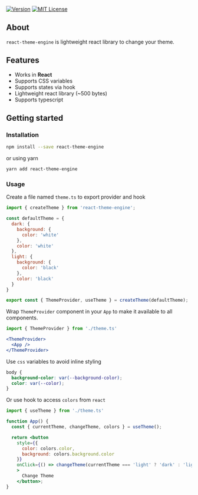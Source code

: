 [![Version][version-badge]][package]
[![MIT License][license-badge]][license]

## About

`react-theme-engine` is lightweight react library to change your theme. 

## Features

- Works in **React**
- Supports CSS variables
- Supports states via hook
- Lightweight react library (~500 bytes)
- Supports typescript

## Getting started

### Installation

```sh
npm install --save react-theme-engine
```

or using yarn

```sh
yarn add react-theme-engine
```

### Usage

Create a file named `theme.ts` to export provider and hook

```js
import { createTheme } from 'react-theme-engine';

const defaultTheme = {
  dark: {
    background: {
      color: 'white'
    },
    color: 'white'
  },
  light: {
    background: {
      color: 'black'
    },
    color: 'black'
  }
}

export const { ThemeProvider, useTheme } = createTheme(defaultTheme);
```

Wrap `ThemeProvider` component in your `App` to make it available to all components.

```jsx
import { ThemeProvider } from './theme.ts' 

<ThemeProvider>
  <App />
</ThemeProvider>
```

Use `css` variables to avoid inline styling
```scss
body {
  background-color: var(--background-color);
  color: var(--color);
}
```

Or use hook to access `colors` from `react`

```jsx
import { useTheme } from './theme.ts' 

function App() {
  const { currentTheme, changeTheme, colors } = useTheme();

  return <button 
    style={{ 
      color: colors.color, 
      background: colors.background.color 
    }}
    onClick={() => changeTheme(currentTheme === 'light' ? 'dark' : 'light')}
    >
      Change Theme
    </button>;
}
```

[version-badge]: https://img.shields.io/npm/v/react-theme-engine?style=flat-square
[package]: https://www.npmjs.com/package/react-theme-engine
[license-badge]: https://img.shields.io/npm/l/react-theme-engine.svg?style=flat-square
[license]: https://opensource.org/licenses/MIT